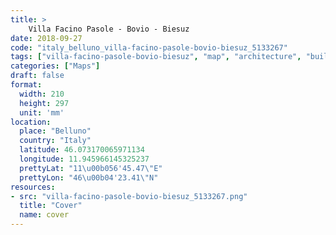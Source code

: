 ```yaml
---
title: > 
    Villa Facino Pasole - Bovio - Biesuz
date: 2018-09-27
code: "italy_belluno_villa-facino-pasole-bovio-biesuz_5133267"
tags: ["villa-facino-pasole-bovio-biesuz", "map", "architecture", "buildings", "Belluno", "Italy"]
categories: ["Maps"]
draft: false
format:
  width: 210
  height: 297
  unit: 'mm'
location:
  place: "Belluno"
  country: "Italy"
  latitude: 46.073170065971134
  longitude: 11.945966145325237
  prettyLat: "11\u00b056'45.47\"E"
  prettyLon: "46\u00b04'23.41\"N"
resources:
- src: "villa-facino-pasole-bovio-biesuz_5133267.png"
  title: "Cover"
  name: cover
---
```

